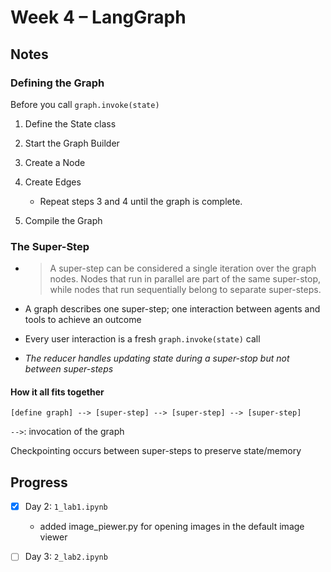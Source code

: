 # Week 4 – LangGraph

## Notes

### Defining the Graph

Before you call `graph.invoke(state)`

1. Define the State class

2. Start the Graph Builder

3. Create a Node

4. Create Edges
    - Repeat steps 3 and 4 until the graph is complete.

5. Compile the Graph

### The Super-Step

- >A super-step can be considered a single iteration
  >over the graph nodes. Nodes that run in parallel are
  >part of the same super-stop, while nodes that run
  >sequentially belong to separate super-steps.

- A graph describes one super-step; one interaction between agents and tools to achieve an outcome

- Every user interaction is a fresh `graph.invoke(state)` call

- *The reducer handles updating state during a super-stop but not between super-steps*

#### How it all fits together

```
[define graph] --> [super-step] --> [super-step] --> [super-step]
```

`-->`: invocation of the graph

Checkpointing occurs between super-steps to preserve state/memory

## Progress

- [x] Day 2: `1_lab1.ipynb`
  - added image_piewer.py for opening images in the default image viewer

- [ ] Day 3: `2_lab2.ipynb`
